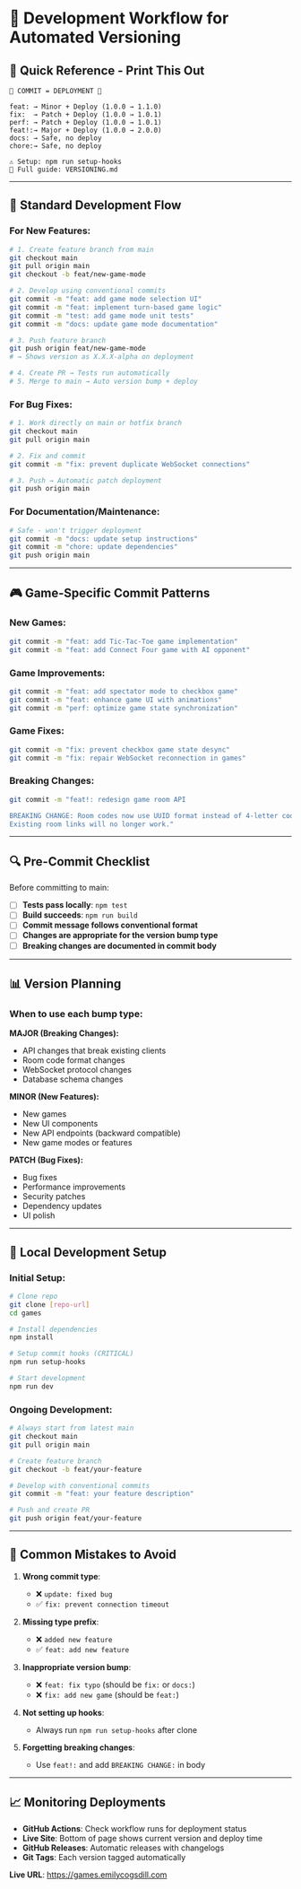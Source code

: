 # 🔧 Development Workflow for Automated Versioning

## 🎯 **Quick Reference - Print This Out**

```
🚨 COMMIT = DEPLOYMENT 🚨

feat: → Minor + Deploy (1.0.0 → 1.1.0)
fix:  → Patch + Deploy (1.0.0 → 1.0.1)
perf: → Patch + Deploy (1.0.0 → 1.0.1)
feat!:→ Major + Deploy (1.0.0 → 2.0.0)
docs: → Safe, no deploy
chore:→ Safe, no deploy

⚠️ Setup: npm run setup-hooks
📖 Full guide: VERSIONING.md
```

---

## 🚀 **Standard Development Flow**

### **For New Features:**
```bash
# 1. Create feature branch from main
git checkout main
git pull origin main
git checkout -b feat/new-game-mode

# 2. Develop using conventional commits
git commit -m "feat: add game mode selection UI"
git commit -m "feat: implement turn-based game logic"
git commit -m "test: add game mode unit tests"
git commit -m "docs: update game mode documentation"

# 3. Push feature branch
git push origin feat/new-game-mode
# → Shows version as X.X.X-alpha on deployment

# 4. Create PR → Tests run automatically
# 5. Merge to main → Auto version bump + deploy
```

### **For Bug Fixes:**
```bash
# 1. Work directly on main or hotfix branch
git checkout main
git pull origin main

# 2. Fix and commit
git commit -m "fix: prevent duplicate WebSocket connections"

# 3. Push → Automatic patch deployment
git push origin main
```

### **For Documentation/Maintenance:**
```bash
# Safe - won't trigger deployment
git commit -m "docs: update setup instructions"
git commit -m "chore: update dependencies"
git push origin main
```

---

## 🎮 **Game-Specific Commit Patterns**

### **New Games:**
```bash
git commit -m "feat: add Tic-Tac-Toe game implementation"
git commit -m "feat: add Connect Four game with AI opponent"
```

### **Game Improvements:**
```bash
git commit -m "feat: add spectator mode to checkbox game"
git commit -m "feat: enhance game UI with animations"
git commit -m "perf: optimize game state synchronization"
```

### **Game Fixes:**
```bash
git commit -m "fix: prevent checkbox game state desync"
git commit -m "fix: repair WebSocket reconnection in games"
```

### **Breaking Changes:**
```bash
git commit -m "feat!: redesign game room API

BREAKING CHANGE: Room codes now use UUID format instead of 4-letter codes. 
Existing room links will no longer work."
```

---

## 🔍 **Pre-Commit Checklist**

Before committing to main:

- [ ] **Tests pass locally**: `npm test`
- [ ] **Build succeeds**: `npm run build`
- [ ] **Commit message follows conventional format**
- [ ] **Changes are appropriate for the version bump type**
- [ ] **Breaking changes are documented in commit body**

---

## 📊 **Version Planning**

### **When to use each bump type:**

**MAJOR (Breaking Changes):**
- API changes that break existing clients
- Room code format changes
- WebSocket protocol changes
- Database schema changes

**MINOR (New Features):**
- New games
- New UI components
- New API endpoints (backward compatible)
- New game modes or features

**PATCH (Bug Fixes):**
- Bug fixes
- Performance improvements
- Security patches
- Dependency updates
- UI polish

---

## 🔧 **Local Development Setup**

### **Initial Setup:**
```bash
# Clone repo
git clone [repo-url]
cd games

# Install dependencies
npm install

# Setup commit hooks (CRITICAL)
npm run setup-hooks

# Start development
npm run dev
```

### **Ongoing Development:**
```bash
# Always start from latest main
git checkout main
git pull origin main

# Create feature branch
git checkout -b feat/your-feature

# Develop with conventional commits
git commit -m "feat: your feature description"

# Push and create PR
git push origin feat/your-feature
```

---

## 🚨 **Common Mistakes to Avoid**

1. **Wrong commit type**:
   - ❌ `update: fixed bug` 
   - ✅ `fix: prevent connection timeout`

2. **Missing type prefix**:
   - ❌ `added new feature`
   - ✅ `feat: add new feature`

3. **Inappropriate version bump**:
   - ❌ `feat: fix typo` (should be `fix:` or `docs:`)
   - ❌ `fix: add new game` (should be `feat:`)

4. **Not setting up hooks**:
   - Always run `npm run setup-hooks` after clone

5. **Forgetting breaking changes**:
   - Use `feat!:` and add `BREAKING CHANGE:` in body

---

## 📈 **Monitoring Deployments**

- **GitHub Actions**: Check workflow runs for deployment status
- **Live Site**: Bottom of page shows current version and deploy time
- **GitHub Releases**: Automatic releases with changelogs
- **Git Tags**: Each version tagged automatically

**Live URL**: https://games.emilycogsdill.com